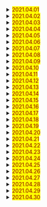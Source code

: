 <details> 
  <summary><mark><font color=darkred>2021.04.01</font></mark></summary>
  <br/>top
  <br/>you're welcome
  <br/>just a minute
  <br/>fashion
  <br/>think about
  <br/>spend
  <br/>lazy
  <br/>tie
  <br/>lend
  <br/>lady
</details>
<details> 
  <summary><mark><font color=darkred>2021.04.02</font></mark></summary>
  <br/>gentleman
  <br/>style
  <br/>trainer
  <br/>popular
  <br/>purple
  <br/>grey
  <br/>smart
  <br/>cotton
  <br/>scarf
  <br/>botn
</details>
<details> 
  <summary><mark><font color=darkred>2021.04.03</font></mark></summary>
  <br/>jeans
  <br/>silk
  <br/>wool
  <br/>boot
  <br/>be made of
  <br/>write to
  <br/>wait for
  <br/>look for
  <br/>lie
  <br/>fit for
</details>
<details> 
  <summary><mark><font color=darkred>2021.04.04</font></mark></summary>
  <br/>think of
  <br/>glove
  <br/>leather
  <br/>soft
  <br/>smooth
  <br/>lovely
  <br/>hat
  <br/>jacket
  <br/>feature
  <br/>material
</details>
<details> 
  <summary><mark><font color=darkred>2021.04.05</font></mark></summary>
  <br/>design
  <br/>model
  <br/>include
  <br/>both and
  <br/>go for
  <br/>palace
  <br/>next to
  <br/>town
  <br/>Canada
  <br/>France
</details>
<details> 
  <summary><mark><font color=darkred>2021.04.06</font></mark></summary>
  <br/>Japan
  <br/>Russia
  <br/>UK
  <br/>London
  <br/>capital
  <br/>mile
  <br/>garden
  <br/>flat
  <br/>centre
  <br/>living room
</details>
<details> 
  <summary><mark><font color=darkred>2021.04.07</font></mark></summary>
  <br/>share
  <br/>bedroom
  <br/>own
  <br/>balcony
  <br/>sea
  <br/>dining room
  <br/>zero
  <br/>hundred
  <br/>thousand
  <br/>million
</details>
<details> 
  <summary><mark><font color=darkred>2021.04.08</font></mark></summary>
  <br/>square
  <br/>metre
  <br/>over
  <br/>fork
  <br/>fridge
  <br/>knife
  <br/>lamp
  <br/>shower
  <br/>sofa
  <br/>video
</details>
<details> 
  <summary><mark><font color=darkred>2021.04.09</font></mark></summary>
  <br/>be full of
  <br/>some day
  <br/>message
  <br/>take a message
  <br/>double
  <br/>machine
  <br/>washing machine
  <br/>at the foot of
  <br/>field
  <br/>invite
</details>
<details> 
  <summary><mark><font color=darkred>2021.04.10</font></mark></summary>
  <br/>stay
  <br/>of someone's own
  <br/>may
  <br/>call someone back
  <br/>football field
  <br/>share with
  <br/>neighbour
  <br/>wow
  <br/>will
  <br/>visitor
</details>
<details> 
  <summary><mark><font color=darkred>2021.04.11</font></mark></summary>
  <br/>waiter
  <br/>neighbourhood
  <br/>helpful
  <br/>volunteer
  <br/>community
  <br/>skill
  <br/>problem
  <br/>something
  <br/>enginner
  <br/>broken
</details>
<details> 
  <summary><mark><font color=darkred>2021.04.12</font></mark></summary>
  <br/>fix
  <br/>anyone
  <br/>do some shopping
  <br/>lucky
  <br/>the day after tomorrow
  <br/>fire
  <br/>make a fire
  <br/>manager
  <br/>office
  <br/>someone
</details>
<details> 
  <summary><mark><font color=darkred>2021.04.13</font></mark></summary>
  <br/>office worker
  <br/>policeman
  <br/>postman
  <br/>station
  <br/>police station
  <br/>post
  <br/>post office
  <br/>preson
  <br/>job
  <br/>elder
</details>
<details> 
  <summary><mark><font color=darkred>2021.04.14</font></mark></summary>
  <br/>future
  <br/>sound
  <br/>sick
  <br/>notice
  <br/>information
  <br/>worry about
  <br/>group
  <br/>help someone with something
  <br/>by trani
  <br/>by bus
</details>
<details> 
  <summary><mark><font color=darkred>2021.04.15</font></mark></summary>
  <br/>by ship
  <br/>by bike
  <br/>mine
  <br/>nothing
  <br/>wait a minute
  <br/>yuan
  <br/>tin
  <br/>pizza
  <br/>exchange student
  <br/>quiet
</details>
<details> 
  <summary><mark><font color=darkred>2021.04.16</font></mark></summary>
  <br/>air
  <br/>fresh
  <br/>local
  <br/>jogging
  <br/>underground
  <br/>famous
  <br/>western
  <br/>opera
  <br/>theatre
  <br/>forward
</details>
<details> 
  <summary><mark><font color=darkred>2021.04.17</font></mark></summary>
  <br/>look forward to
  <br/>soon
  <br/>postcard
  <br/>key
  <br/>ring 
  <br/>key ring
  <br/>yours
  <br/>ours
  <br/>theirs
  <br/>hers
</details>
<details> 
  <summary><mark><font color=darkred>2021.04.18</font></mark></summary>
  <br/>all over
  <br/>pencil case
  <br/>work of art
  <br/>hometown
  <br/>painting 
  <br/>row
  <br/>hotel
  <br/>raise
  <br/>grow
  <br/>wheat
</details>
<details> 
  <summary><mark><font color=darkred>2021.04.19</font></mark></summary>
  <br/>friendly
  <br/>smell
  <br/>drive
  <br/>follow
  <br/>path 
  <br/>have to
  <br/>north
  <br/>west
  <br/>south
  <br/>east
</details>
<details> 
  <summary><mark><font color=darkred>2021.04.20</font></mark></summary>
  <br/>trip
  <br/>kilometre
  <br/>everybody
  <br/>straight
  <br/>all day long 
  <br/>road
  <br/>king
  <br/>remember
  <br/>forest
  <br/>funny
</details>
<details> 
  <summary><mark><font color=darkred>2021.04.21</font></mark></summary>
  <br/>laugh
  <br/>giraffe
  <br/>quite
  <br/>neck
  <br/>leaf
  <br/>north-east
  <br/>bridge
  <br/>cross
  <br/>cage
  <br/>across
</details>
<details> 
  <summary><mark><font color=darkred>2021.04.22</font></mark></summary>
  <br/>outside
  <br/>above
  <br/>sign
  <br/>bench
  <br/>treasure
  <br/>turning
  <br/>traffic
  <br/>traffic lights
  <br/>should
  <br/>crossing
</details>
<details> 
  <summary><mark><font color=darkred>2021.04.23</font></mark></summary>
  <br/>prepare
  <br/>prepare for
  <br/>plenty
  <br/>plenty of
  <br/>exit
  <br/>amazing
  <br/>same
  <br/>times
  <br/>earth
  <br/>bone
</details>
<details> 
  <summary><mark><font color=darkred>2021.04.24</font></mark></summary>
  <br/>fat
  <br/>fact
  <br/>usual
  <br/>as usual
  <br/>sit down
  <br/>suddenly
  <br/>whisper
  <br/>bush
  <br/>turn around
  <br/>nobody
</details>
<details> 
  <summary><mark><font color=darkred>2021.04.25</font></mark></summary>
  <br/>reply
  <br/>stange
  <br/>leave
  <br/>quickly
  <br/>happen
  <br/>everything
  <br/>wonder
  <br/>carefully
  <br/>search
  <br/>himself
</details>
<details> 
  <summary><mark><font color=darkred>2021.04.26</font></mark></summary>
  <br/>say to oneself
  <br/>weak
  <br/>miaow
  <br/>pick
  <br/>pick up
  <br/>surprised
  <br/>later
  <br/>run away
  <br/>somebody
  <br/>the day before yesterday
</details>
<details> 
  <summary><mark><font color=darkred>2021.04.27</font></mark></summary>
  <br/>centimeter
  <br/>dodo
  <br/>snake
  <br/>camel
  <br/>little
  <br/>dry
  <br/>without
  <br/>be afraid of
  <br/>not any more
  <br/>hear of
</details>
<details> 
  <summary><mark><font color=darkred>2021.04.28</font></mark></summary>
  <br/>the other day
  <br/>at the same time
  <br/>sandwich
  <br/>all over the world
  <br/>per
  <br/>at least
  <br/>inch
  <br/>ask for
  <br/>on one's way
  <br/>stop doing something
</details>
<details> 
  <summary><mark><font color=darkred>2021.04.29</font></mark></summary>
  <br/>on the way
  <br/>outdoor
  <br/>hurry
  <br/>hurry up
  <br/>complain
  <br/>camping
  <br/>cycling
  <br/>riding
  <br/>skating
  <br/>ride
</details>
<details> 
  <summary><mark><font color=darkred>2021.04.30</font></mark></summary>
  <br/>rabbit
  <br/>hole
  <br/>pass
  <br/>dear
  <br/>stand up
  <br/>get away
  <br/>fall
  <br/>hit
  <br/>herself
  <br/>low
</details>
